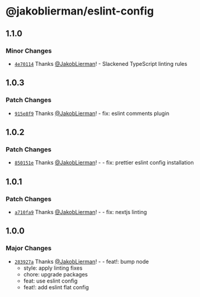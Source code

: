 # @jakoblierman/eslint-config

## 1.1.0

### Minor Changes

- [`4e70114`](https://github.com/JakobLierman/js-tooling/commit/4e70114a9205848cf5fd9ff94ed34714b75fbadd) Thanks [@JakobLierman](https://github.com/JakobLierman)! - Slackened TypeScript linting rules

## 1.0.3

### Patch Changes

- [`915e8f9`](https://github.com/JakobLierman/js-tooling/commit/915e8f9d4e9133ab02d7e9f2e8d0c33b7ebee089) Thanks [@JakobLierman](https://github.com/JakobLierman)! - fix: eslint comments plugin

## 1.0.2

### Patch Changes

- [`850151e`](https://github.com/JakobLierman/js-tooling/commit/850151e2a7a3296d6cdc2fb2851153e369bb3a8f) Thanks [@JakobLierman](https://github.com/JakobLierman)! - - fix: prettier eslint config installation

## 1.0.1

### Patch Changes

- [`a710fa9`](https://github.com/JakobLierman/js-tooling/commit/a710fa9481fa7b33631caf8e51c782a0fac01e33) Thanks [@JakobLierman](https://github.com/JakobLierman)! - - fix: nextjs linting

## 1.0.0

### Major Changes

- [`283927a`](https://github.com/JakobLierman/js-tooling/commit/283927ac75d1de94cd81956d1310e4a74e65926d) Thanks [@JakobLierman](https://github.com/JakobLierman)! - - feat!: bump node
  - style: apply linting fixes
  - chore: upgrade packages
  - feat: use eslint config
  - feat!: add eslint flat config
